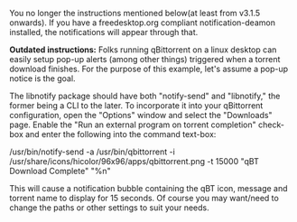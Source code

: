 You no longer the instructions mentioned below(at least from v3.1.5 onwards). If you have a freedesktop.org compliant notification-deamon installed, the notifications will appear through that.

**Outdated instructions:**
Folks running qBittorrent on a linux desktop can easily setup pop-up alerts (among other things) triggered when a torrent download finishes. For the purpose of this example, let's assume a pop-up notice is the goal.

The libnotify package should have both "notify-send" and "libnotify," the former being a CLI to the later.  To incorporate it into your qBittorrent configuration, open the "Options" window and select the "Downloads" page.  Enable the "Run an external program on torrent completion" check-box and enter the following into the command text-box:

/usr/bin/notify-send -a /usr/bin/qbittorrent -i /usr/share/icons/hicolor/96x96/apps/qbittorrent.png -t 15000 "qBT Download Complete" "%n"

This will cause a notification bubble containing the qBT icon, message and torrent name to display for 15 seconds.  Of course you may want/need to change the paths or other settings to suit your needs.